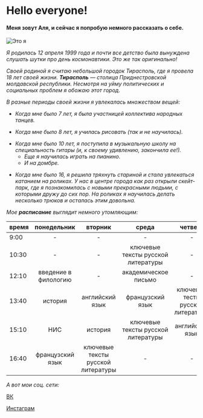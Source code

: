 # Hello everyone!

#### Меня зовут Аля, и сейчас я попробую немного рассказать о себе.
![Это я](https://pp.userapi.com/c841135/v841135834/47dc6/EuW35drekaQ.jpg)

*Я родилась 12 апреля 1999 года и почти все детство была вынуждена слушать шутки про день космонавтики. Это же так оригинально!*

*Своей родиной я считаю небольшой городок Тирасполь, где я провела 18 лет своей жизни. **Тирасполь** — столица Приднестровской молдавской республики. Несмотря на уйму политических и социальных проблем я обожаю этот город.*

*В разные периоды своей жизни я увлекалась множеством вещей:*
+ _Когда мне было 7 лет, я была участницей коллектива народных танцев._
- _Когда мне было 8 лет, я училась рисовать (так и не научилась)._
+ _Когда мне было 10 лет, я поступила в музыкальную школу на специальность гитары (и, к своему удивлению, закончила ее!)._
  - _Еще я научилась играть на пианино._
  * _И на домбре._
- _Когда мне было 16, я решила тряхнуть стариной и стала увлекаться катанием на роликах. У нас в центре города как раз открыли скейт-парк, где я познакомилась с новыми прекрасными людьми, с которыми дружу до сих пор. На роликах я научилась делать несколько трюков и осталась этим довольна._

_Мое **расписание** выглядит немного утомляющим:_

время|понедельник|вторник|среда|четверг|пятница
---|:---:|:---:|:---:|:---:|---:
9:00|-|-|-|-|-
10:30|-|-|ключевые тексты русской литературы|-|цифровая грамотность
12:10|введение в филологию|-|академическое письмо|-|введение в филологию
13:40|история|английский язык|французский язык|ключевые тесты русской литературы|цифровая грамотность
15:10|НИС|история|ключевые тексты русской литературы|английский язык|-
16:40|французский язык|ключевые тексты русской литературы|-|-|французский язык

_А вот мои соц. сети:_

[ВК](https://vk.com/alya_malik)

[Инстаграм](https://instagram.com/malikalya/)
